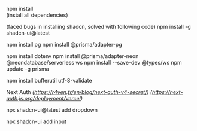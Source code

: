 npm install  
(install all dependencies)

(faced bugs in installing shadcn, solved with following code)
npm install -g shadcn-ui@latest

npm install pg
npm install @prisma/adapter-pg

npm install dotenv
npm install @prisma/adapter-neon @neondatabase/serverless ws
npm install --save-dev @types/ws
npm update -g prisma

npm install bufferutil utf-8-validate

Next Auth
_(https://r4ven.fr/en/blog/next-auth-v4-secret/)_
_(https://next-auth.js.org/deployment/vercel)_

npx shadcn-ui@latest add dropdown

npx shadcn-ui add input
